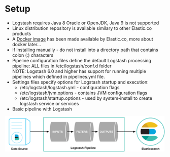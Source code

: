 # Setup #

* Logstash requires Java 8 Oracle or OpenJDK, Java 9 is not supported
* Linux distribution repository is available similary to other Elastic.co products
* A [Docker image](https://www.elastic.co/guide/en/logstash/current/docker.html) has been made available by Elastic.co, more about docker later...
* If installing manually - do not install into a directory path that contains colon (:) characters
* Pipeline configuration files define the default Logstash processing pipeline: ALL files in /etc/logstash/conf.d folder  
NOTE: Logstash 6.0 and higher has support for running multiple pipelines which defined in pipelines.yml file.
* Settings files specify options for Logstash startup and execution:
    * /etc/logstash/logstash.yml - configuration flags
    * /etc/logstash/jvm.options - contains JVM configuration flags
    * /etc/logstash/startup.options - used by system-install to create logstash service or services
* Basic pipeline with Logstash  

![Basic Pipeline](../../media/basic_logstash_pipeline.png)
